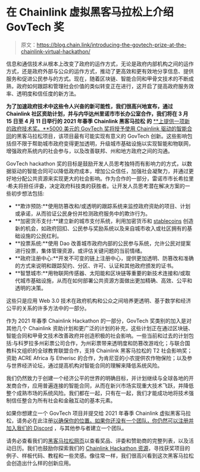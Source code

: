 # 在 Chainlink 虚拟黑客马拉松上介绍 GovTech 奖

> 原文：<https://blog.chain.link/introducing-the-govtech-prize-at-the-chainlink-virtual-hackathon/>

信息和通信技术从根本上改变了政府的运作方式，无论是政府内部机构之间的运作方式，还是政府外部与公众的运作方式，推动了更高效和更有效地分享信息、提供服务和促进公民参与的方式。现在，随着区块链、智能合同和甲骨文技术的不断成熟，政府如何跟踪和管理社会价值的类似转变正在进行，这开启了提高政府服务效率、透明度和信任度的新方法。

**为了加速政府技术中这些令人兴奋的新可能性，我们很高兴地宣布，通过 Chainlink 社区资助计划，并与内华达州里诺市市长办公室合作，我们将在 3 月 15 日至 4 月 11 日举行的 2021 年春季 Chainlink 黑客马拉松** **的** [**上提供一项新的政府技术奖。**5000 美元的 GovTech 奖将授予使用 Chainlink 驱动的](https://chain.link/hackathon)[智能合同](https://chain.link/education/smart-contracts)的黑客马拉松项目，该项目最有可能实现有意义的 GovTech 创新。这些影响包括但不限于帮助城市政府变得更加透明，升级城市基础设施以实现智能和物联网，增强政府系统内的社会参与，以及改善联邦、州和地方政府之间的沟通。

GovTech hackathon 奖的目标是鼓励开发人员思考独特而有影响力的方式，以数据驱动的智能合同可以降低政府成本，增加公众信任，加强社会凝聚力，并通过更好地分配公共资源来实现更大的社会影响。作为合作的一部分，雷诺市市长希拉里·希夫将担任评委，决定政府科技类的获胜者。让开发人员思考潜在解决方案的一些初步想法包括:

*   **欺诈预防:**使用防篡改和/或透明的跟踪系统来监控政府资助的项目、计划或承诺，从而验证公民身份并检测政府服务中的欺诈行为。
*   **加密货币支付:**建立新的城市支付系统，利用加密货币和 [stablecoins](https://blog.chain.link/what-are-stablecoins/) 创造新的机会，如政府回扣、公民参与奖励系统以及来自城市收入或社区拥有的基础设施的公民红利。
*   **投票系统:**使用 Dao 改善城市政府内部的公民参与系统，允许公民对提案进行投票，集体管理资源，或评估关键问题的当前情绪。
*   **政府注册中心:**开发不可变的链上注册中心，提供更加透明、防篡改和准确的方式来说明和跟踪契约、分区、许可、认证和其他政府颁发的证书。
*   **智慧城市:**用物联网传感器、太阳能和区块链等重要的新技术连接和/或取代城市基础设施，从而在如何部署公共资源方面做出更加精确、高效、公平和透明的决策。

这些只是应用 Web 3.0 技术在政府机构和公众之间培养更透明、基于数学和经济公平的关系的许多方法中的一部分。

作为 2021 年春季 Chainlink Hackathon 的一部分，GovTech 奖类别的加入是对其他几个 Chainlink 资助计划和更广泛的计划的补充，这些计划正在通过区块链、智能合同和甲骨文技术改善政府并创造积极的社会影响。一些当前和过去的计划包括:与科罗拉多州彩票公司合作，为州彩票带来透明度和防篡改游戏化；与联合国教科文组织的全球教育联盟合作，支持 Chainlink 黑客马拉松的 T2 社会影响奖；资助 ACRE Africa 与 Etherisc 的合作，为肯尼亚的小农提供农作物保险；以及参与世界经济论坛，通过提高机构对智能合同的理解来降低系统风险。

我们仍然致力于创建一个经济公平的世界的明确目标，并计划继续与全球各地的开发商合作，应用普遍连接的智能合同，从而在新兴市场实现重大技术飞跃，并降低整个成熟市场的系统风险。我们都在一起，只有在一起，我们才能成功地将技术强制信任整合为所有社会和金融互动的基本元素。

如果你想建立一个 GovTech 项目并提交给 2021 年春季 Chainlink 虚拟黑客马拉松，请务必在此注册[以确保你的位置。如果你还没有一个团队，你仍然可以注册并](https://chainlinkcommunity.typeform.com/to/bR4tT3cg)[加入我们的 Discord](https://discordapp.com/invite/aSK4zew) ，与其他参与者建立一个团队。

请务必查看我们的[黑客马拉松网页](https://chain.link/hackathon)以查看奖品、评委和赞助商的完整列表，以及活动日历。我们也鼓励你探索我们的 [Chainlink Hackathon 资源](https://docs.chain.link/docs/hackathon-resources)，寻找获奖项目的例子、样板代码、教程和一些灵感。像往常一样，我们很高兴看到这次黑客马拉松会创造出什么样的创新应用。